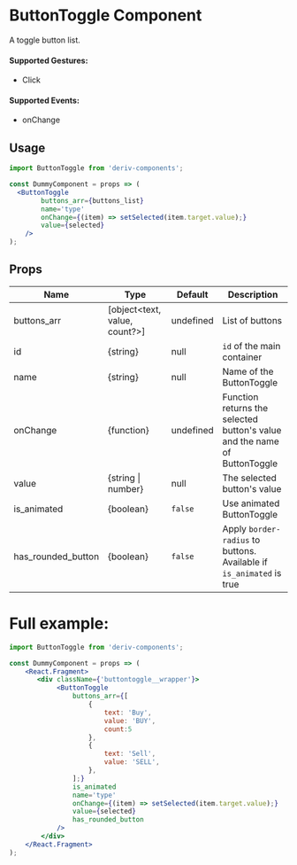 # ButtonToggle Component

A toggle button list.


#### Supported Gestures:

-   Click

#### Supported Events:

-   onChange

## Usage

```jsx
import ButtonToggle from 'deriv-components';

const DummyComponent = props => (
  <ButtonToggle
        buttons_arr={buttons_list}
        name='type'
        onChange={(item) => setSelected(item.target.value);}
        value={selected}
    />
);
```
## Props

| Name                 | Type                           | Default     | Description                                                                 |
| -------------------- | ------------------------------ | ----------- | --------------------------------------------------------------------------- |
| buttons_arr          | [object<text, value, count?>]  | undefined   | List of buttons                                                             |
| id                   | {string}                       | null        | `id` of the main container                                                  |
| name                 | {string}                       | null        | Name of the ButtonToggle                                                    |
| onChange             | {function}                     | undefined   | Function returns the selected button's value and the name of ButtonToggle   |
| value                | {string \| number}             | null        | The selected button's value                                                 |
| is_animated          | {boolean}                      | `false`     | Use animated ButtonToggle                                                   |
| has\_rounded\_button | {boolean}                      | `false`     | Apply `border-radius` to buttons. Available if `is_animated` is true        |


# Full example:

```jsx
import ButtonToggle from 'deriv-components';

const DummyComponent = props => (
    <React.Fragment>
       <div className={'buttontoggle__wrapper'}>
            <ButtonToggle
                buttons_arr={[
                    {
                        text: 'Buy',
                        value: 'BUY',
                        count:5
                    },
                    {
                        text: 'Sell',
                        value: 'SELL',
                    },
                ];}
                is_animated
                name='type'
                onChange={(item) => setSelected(item.target.value);}
                value={selected}
                has_rounded_button
            />
        </div>
    </React.Fragment>
);
```

